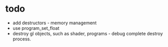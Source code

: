 # todo
* add destructors - memory management
* use program_set_float
* destroy gl objects, such as shader, programs - debug complete destroy process.


